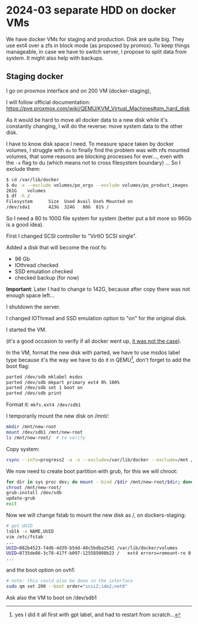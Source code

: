 # 2024-03 separate HDD on docker VMs

We have docker VMs for staging and production.
Disk are quite big. They use ext4 over a zfs in block mode (as proposed by promox).
To keep things manageable, in case we have to switch server,
I propose to split data from system. It might also help with backups.

## Staging docker

I go on proxmox interface and on 200 VM (docker-staging),

I will follow official documentation: https://pve.proxmox.com/wiki/QEMU/KVM_Virtual_Machines#qm_hard_disk

As it would be hard to move all docker data to a new disk while it's constantly changing,
I will do the reverse: move system data to the other disk.

I have to know disk space I need. To measure space taken by docker volumes,
I struggle with `du` to finally find the problem was with nfs mounted volumes,
that some reasons are blocking processes for ever…, 
even with the `-x` flag to du (which means not to cross filesystem boundary) …
So I exclude them:
```bash
$ cd /var/lib/docker
$ du -x --exclude volumes/po_orgs --exclude volumes/po_product_images --exclude volumes/po_products --exclude volumes/po_users --exclude volumes/po_podata volumes -sh
261G    volumes
$ df -h /
Filesystem      Size  Used Avail Use% Mounted on
/dev/sda1       423G  324G   80G  81% /
```
So I need a 80 to 100G file system for system (better put a bit more so 96Gb is a good idea).

First I changed SCSI controller to "VirtIO SCSI single".

Added a disk that will become the root fs:
* 96 Gb
* IOthread checked
* SSD emulation checked
* checked backup (for now)

**Important**: Later I had to change to 142G, because after copy there was not enough space left…

I shutdown the server.

I changed IOThread and SSD emulation option to "on" for the original disk.

I started the VM.

(it's a good occasion to verify if all docker went up, [it was not the case](https://github.com/openfoodfacts/taxonomy-editor/pull/435)).

In the VM, format the new disk with parted,
we have to use msdos label type because it's the way we have to do it in QEMU[^msdos_label],
don't forget to add the boot flag:

[^msdos_label]: yes I did it all first with gpt label, and had to restart from scratch…

```bash
parted /dev/sdb mklabel msdos
parted /dev/sdb mkpart primary ext4 0% 100%
parted /dev/sdb set 1 boot on
parted /dev/sdb print
```

Format it: `mkfs.ext4 /dev/sdb1`

I temporarily mount the new disk on /mnt/:
```bash
mkdir /mnt/new-root
mount /dev/sdb1 /mnt/new-root
ls /mnt/new-root/  # to verify
```

Copy system:
```bash
rsync --info=progress2 -a -x --exclude=/var/lib/docker --exclude=/mnt / /mnt/new-root/
```

We now need to create boot partition with grub, for this we will chroot:
```bash
for dir in sys proc dev; do mount --bind /$dir /mnt/new-root/$dir; done
chroot /mnt/new-root/
grub-install /dev/sdb
update-grub
exit
```

Now we will change fstab to mount the new disk as /, on dockers-staging:
```bash
# get UUID
lsblk -o NAME,UUID
vim /etc/fstab
...
UUID=082b4523-f4d6-4d39-b5dd-48c5bdba2541 /var/lib/docker/volumes               ext4    errors=remount-ro 0       1
UUID=0735de86-3c78-417f-b097-125585008b23 /   ext4 errors=remount-ro 0 1
...
```

and the boot option on ovh1:
```bash
# note: this could also be done in the interface
sudo qm set 200 --boot order="scsi2;ide2;net0"
```

Ask also the VM to boot on /dev/sdb1